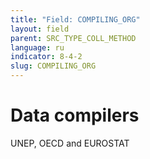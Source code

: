 ```yaml
---
title: "Field: COMPILING_ORG"
layout: field
parent: SRC_TYPE_COLL_METHOD
language: ru
indicator: 8-4-2
slug: COMPILING_ORG
---
```

# Data compilers

UNEP, OECD and EUROSTAT